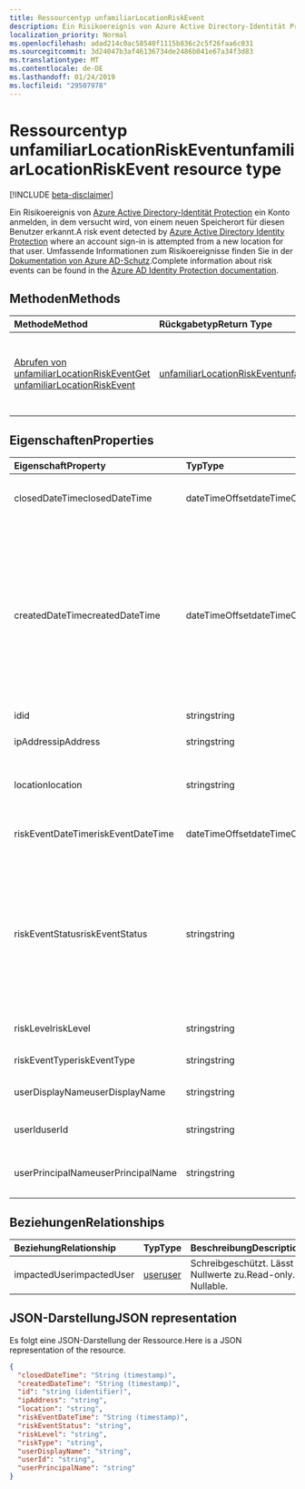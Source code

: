 ```yaml
---
title: Ressourcentyp unfamiliarLocationRiskEvent
description: Ein Risikoereignis von Azure Active Directory-Identität Protection ein Konto anmelden, in dem versucht wird, von einem neuen Speicherort für diesen Benutzer erkannt. Umfassende Informationen zum Risiko-Ereignissen finden Sie in der Dokumentation zu Azure AD-Schutz.
localization_priority: Normal
ms.openlocfilehash: adad214c0ac58540f1115b836c2c5f26faa6c031
ms.sourcegitcommit: 3d24047b3af46136734de2486b041e67a34f3d83
ms.translationtype: MT
ms.contentlocale: de-DE
ms.lasthandoff: 01/24/2019
ms.locfileid: "29507978"
---
```

# <a name="unfamiliarlocationriskevent-resource-type"></a><span data-ttu-id="662dc-104">Ressourcentyp unfamiliarLocationRiskEvent</span><span class="sxs-lookup"><span data-stu-id="662dc-104">unfamiliarLocationRiskEvent resource type</span></span>

[!INCLUDE [beta-disclaimer](../../includes/beta-disclaimer.md)]

<span data-ttu-id="662dc-105">Ein Risikoereignis von [Azure Active Directory-Identität Protection](https://azure.microsoft.com/en-us/documentation/articles/active-directory-identityprotection/) ein Konto anmelden, in dem versucht wird, von einem neuen Speicherort für diesen Benutzer erkannt.</span><span class="sxs-lookup"><span data-stu-id="662dc-105">A risk event detected by [Azure Active Directory Identity Protection](https://azure.microsoft.com/en-us/documentation/articles/active-directory-identityprotection/) where an account sign-in is attempted from a new location for that user.</span></span> <span data-ttu-id="662dc-106">Umfassende Informationen zum Risikoereignisse finden Sie in der [Dokumentation von Azure AD-Schutz](https://azure.microsoft.com/en-us/documentation/articles/active-directory-identityprotection-risk-events-types/).</span><span class="sxs-lookup"><span data-stu-id="662dc-106">Complete information about risk events can be found in the [Azure AD Identity Protection documentation](https://azure.microsoft.com/en-us/documentation/articles/active-directory-identityprotection-risk-events-types/).</span></span>


## <a name="methods"></a><span data-ttu-id="662dc-107">Methoden</span><span class="sxs-lookup"><span data-stu-id="662dc-107">Methods</span></span>

| <span data-ttu-id="662dc-108">Methode</span><span class="sxs-lookup"><span data-stu-id="662dc-108">Method</span></span>           | <span data-ttu-id="662dc-109">Rückgabetyp</span><span class="sxs-lookup"><span data-stu-id="662dc-109">Return Type</span></span>    |<span data-ttu-id="662dc-110">Beschreibung</span><span class="sxs-lookup"><span data-stu-id="662dc-110">Description</span></span>|
|:---------------|:--------|:----------|
|[<span data-ttu-id="662dc-111">Abrufen von unfamiliarLocationRiskEvent</span><span class="sxs-lookup"><span data-stu-id="662dc-111">Get unfamiliarLocationRiskEvent</span></span>](../api/unfamiliarlocationriskevent-get.md) | [<span data-ttu-id="662dc-112">unfamiliarLocationRiskEvent</span><span class="sxs-lookup"><span data-stu-id="662dc-112">unfamiliarLocationRiskEvent</span></span>](unfamiliarlocationriskevent.md) |<span data-ttu-id="662dc-113">Lesen Sie Eigenschaften und Beziehungen des UnfamiliarLocationRiskEvent-Objekts.</span><span class="sxs-lookup"><span data-stu-id="662dc-113">Read properties and relationships of unfamiliarLocationRiskEvent object.</span></span>|

## <a name="properties"></a><span data-ttu-id="662dc-114">Eigenschaften</span><span class="sxs-lookup"><span data-stu-id="662dc-114">Properties</span></span>
| <span data-ttu-id="662dc-115">Eigenschaft</span><span class="sxs-lookup"><span data-stu-id="662dc-115">Property</span></span>     | <span data-ttu-id="662dc-116">Typ</span><span class="sxs-lookup"><span data-stu-id="662dc-116">Type</span></span>   |<span data-ttu-id="662dc-117">Beschreibung</span><span class="sxs-lookup"><span data-stu-id="662dc-117">Description</span></span>|
|:---------------|:--------|:----------|
|<span data-ttu-id="662dc-118">closedDateTime</span><span class="sxs-lookup"><span data-stu-id="662dc-118">closedDateTime</span></span>|<span data-ttu-id="662dc-119">dateTimeOffset</span><span class="sxs-lookup"><span data-stu-id="662dc-119">dateTimeOffset</span></span>| <span data-ttu-id="662dc-120">Datum und Uhrzeit, die das Risikoereignis geschlossen wurde</span><span class="sxs-lookup"><span data-stu-id="662dc-120">The date and time that the risk event was closed</span></span>|
|<span data-ttu-id="662dc-121">createdDateTime</span><span class="sxs-lookup"><span data-stu-id="662dc-121">createdDateTime</span></span>|<span data-ttu-id="662dc-122">dateTimeOffset</span><span class="sxs-lookup"><span data-stu-id="662dc-122">dateTimeOffset</span></span>| <span data-ttu-id="662dc-123">Das Datum und die Uhrzeit, die das Risikoereignis erstellt wurde.</span><span class="sxs-lookup"><span data-stu-id="662dc-123">The date and time that the risk event was created.</span></span> <span data-ttu-id="662dc-124">Dies ist immer größer als oder gleich dem Datetime des Ereignisses Risiko selbst.</span><span class="sxs-lookup"><span data-stu-id="662dc-124">This is always greater than or equal to the datetime of the risk event itself.</span></span> <span data-ttu-id="662dc-125">Dies ist die entsprechende Eigenschaft eines Filters beim Risikoereignisse Abfragen verwendet.</span><span class="sxs-lookup"><span data-stu-id="662dc-125">This is the correct property to use as a filter when querying risk events.</span></span>|
|<span data-ttu-id="662dc-126">id</span><span class="sxs-lookup"><span data-stu-id="662dc-126">id</span></span>|<span data-ttu-id="662dc-127">string</span><span class="sxs-lookup"><span data-stu-id="662dc-127">string</span></span>| <span data-ttu-id="662dc-128">Schreibgeschützt</span><span class="sxs-lookup"><span data-stu-id="662dc-128">Read-only</span></span>|
|<span data-ttu-id="662dc-129">ipAddress</span><span class="sxs-lookup"><span data-stu-id="662dc-129">ipAddress</span></span>|<span data-ttu-id="662dc-130">string</span><span class="sxs-lookup"><span data-stu-id="662dc-130">string</span></span>| <span data-ttu-id="662dc-131">Die IP-Adresse von der Anmeldung</span><span class="sxs-lookup"><span data-stu-id="662dc-131">The IP address of the sign-in</span></span>|
|<span data-ttu-id="662dc-132">location</span><span class="sxs-lookup"><span data-stu-id="662dc-132">location</span></span>|<span data-ttu-id="662dc-133">string</span><span class="sxs-lookup"><span data-stu-id="662dc-133">string</span></span>| <span data-ttu-id="662dc-134">Die Position, die IP-Adresse von der Anmeldung zugeordnet ist</span><span class="sxs-lookup"><span data-stu-id="662dc-134">The location attached to the IP address of the sign-in</span></span>|
|<span data-ttu-id="662dc-135">riskEventDateTime</span><span class="sxs-lookup"><span data-stu-id="662dc-135">riskEventDateTime</span></span>|<span data-ttu-id="662dc-136">dateTimeOffset</span><span class="sxs-lookup"><span data-stu-id="662dc-136">dateTimeOffset</span></span>| <span data-ttu-id="662dc-137">Datum und Uhrzeit, wann das Risikoereignis aufgetreten ist</span><span class="sxs-lookup"><span data-stu-id="662dc-137">The date and time when the risk event occurred</span></span>|
|<span data-ttu-id="662dc-138">riskEventStatus</span><span class="sxs-lookup"><span data-stu-id="662dc-138">riskEventStatus</span></span>|<span data-ttu-id="662dc-139">string</span><span class="sxs-lookup"><span data-stu-id="662dc-139">string</span></span>| <span data-ttu-id="662dc-140">Mögliche Werte sind: `active`, `remediated`, `dismissedAsFixed`, `dismissedAsFalsePositive`, `dismissedAsIgnore`, `loginBlocked`, `closedMfaAuto` und `closedMultipleReasons`.</span><span class="sxs-lookup"><span data-stu-id="662dc-140">Possible values are: `active`, `remediated`, `dismissedAsFixed`, `dismissedAsFalsePositive`, `dismissedAsIgnore`, `loginBlocked`, `closedMfaAuto`, `closedMultipleReasons`.</span></span>|
|<span data-ttu-id="662dc-141">riskLevel</span><span class="sxs-lookup"><span data-stu-id="662dc-141">riskLevel</span></span>|<span data-ttu-id="662dc-142">string</span><span class="sxs-lookup"><span data-stu-id="662dc-142">string</span></span>| <span data-ttu-id="662dc-143">Mögliche Werte sind: `low`, `medium` und `high`.</span><span class="sxs-lookup"><span data-stu-id="662dc-143">Possible values are: `low`, `medium`, `high`.</span></span>|
|<span data-ttu-id="662dc-144">riskEventType</span><span class="sxs-lookup"><span data-stu-id="662dc-144">riskEventType</span></span>|<span data-ttu-id="662dc-145">string</span><span class="sxs-lookup"><span data-stu-id="662dc-145">string</span></span>| <span data-ttu-id="662dc-146">Der Typ des Risikos</span><span class="sxs-lookup"><span data-stu-id="662dc-146">The type of risk</span></span>|
|<span data-ttu-id="662dc-147">userDisplayName</span><span class="sxs-lookup"><span data-stu-id="662dc-147">userDisplayName</span></span>|<span data-ttu-id="662dc-148">string</span><span class="sxs-lookup"><span data-stu-id="662dc-148">string</span></span>| <span data-ttu-id="662dc-149">Der Name des Benutzers gefährdet</span><span class="sxs-lookup"><span data-stu-id="662dc-149">The name of the user at risk</span></span>|
|<span data-ttu-id="662dc-150">userId</span><span class="sxs-lookup"><span data-stu-id="662dc-150">userId</span></span>|<span data-ttu-id="662dc-151">string</span><span class="sxs-lookup"><span data-stu-id="662dc-151">string</span></span>| <span data-ttu-id="662dc-152">Die Id des Benutzers gefährdet</span><span class="sxs-lookup"><span data-stu-id="662dc-152">The id of the user at risk</span></span>|
|<span data-ttu-id="662dc-153">userPrincipalName</span><span class="sxs-lookup"><span data-stu-id="662dc-153">userPrincipalName</span></span>|<span data-ttu-id="662dc-154">string</span><span class="sxs-lookup"><span data-stu-id="662dc-154">string</span></span>| <span data-ttu-id="662dc-155">Der Benutzerprinzipalname des Benutzers gefährdet</span><span class="sxs-lookup"><span data-stu-id="662dc-155">The user principal name of the user at risk</span></span>|

## <a name="relationships"></a><span data-ttu-id="662dc-156">Beziehungen</span><span class="sxs-lookup"><span data-stu-id="662dc-156">Relationships</span></span>
| <span data-ttu-id="662dc-157">Beziehung</span><span class="sxs-lookup"><span data-stu-id="662dc-157">Relationship</span></span> | <span data-ttu-id="662dc-158">Typ</span><span class="sxs-lookup"><span data-stu-id="662dc-158">Type</span></span>   |<span data-ttu-id="662dc-159">Beschreibung</span><span class="sxs-lookup"><span data-stu-id="662dc-159">Description</span></span>|
|:---------------|:--------|:----------|
|<span data-ttu-id="662dc-160">impactedUser</span><span class="sxs-lookup"><span data-stu-id="662dc-160">impactedUser</span></span>|[<span data-ttu-id="662dc-161">user</span><span class="sxs-lookup"><span data-stu-id="662dc-161">user</span></span>](user.md)| <span data-ttu-id="662dc-p104">Schreibgeschützt. Lässt Nullwerte zu.</span><span class="sxs-lookup"><span data-stu-id="662dc-p104">Read-only. Nullable.</span></span>|

## <a name="json-representation"></a><span data-ttu-id="662dc-164">JSON-Darstellung</span><span class="sxs-lookup"><span data-stu-id="662dc-164">JSON representation</span></span>

<span data-ttu-id="662dc-165">Es folgt eine JSON-Darstellung der Ressource.</span><span class="sxs-lookup"><span data-stu-id="662dc-165">Here is a JSON representation of the resource.</span></span>

<!-- {
  "blockType": "resource",
  "optionalProperties": [

  ],
  "@odata.type": "microsoft.graph.unfamiliarLocationRiskEvent"
}-->

```json
{
  "closedDateTime": "String (timestamp)",
  "createdDateTime": "String (timestamp)",
  "id": "string (identifier)",
  "ipAddress": "string",
  "location": "string",
  "riskEventDateTime": "String (timestamp)",
  "riskEventStatus": "string",
  "riskLevel": "string",
  "riskType": "string",
  "userDisplayName": "string",
  "userId": "string",
  "userPrincipalName": "string"
}

```

<!-- uuid: 8fcb5dbc-d5aa-4681-8e31-b001d5168d79
2015-10-25 14:57:30 UTC -->
<!--
{
  "type": "#page.annotation",
  "description": "unfamiliarLocationRiskEvent resource",
  "keywords": "",
  "section": "documentation",
  "tocPath": "",
  "suppressions": [
    "Error: /api-reference/beta/resources/unfamiliarlocationriskevent.md:\r\n      Exception processing links.\r\n    System.ArgumentException: Link Definition was null. Link text: !INCLUDE [beta-disclaimer](../../includes/beta-disclaimer.md)\r\n      at ApiDoctor.Validation.DocFile.get_LinkDestinations()\r\n      at ApiDoctor.Validation.DocSet.ValidateLinks(Boolean includeWarnings, String[] relativePathForFiles, IssueLogger issues, Boolean requireFilenameCaseMatch, Boolean printOrphanedFiles)"
  ]
}
-->
